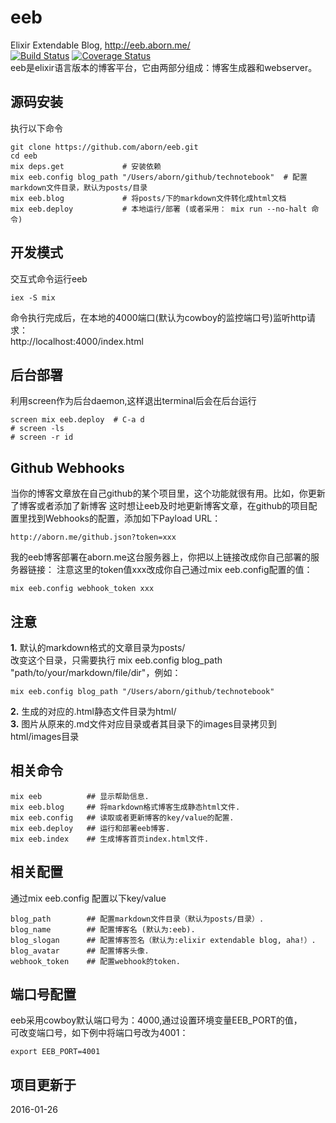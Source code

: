 # eeb
Elixir Extendable Blog, http://eeb.aborn.me/  
[![Build Status](https://travis-ci.org/aborn/eeb.svg)](https://travis-ci.org/aborn/eeb)
[![Coverage Status](https://coveralls.io/repos/aborn/eeb/badge.svg?branch=master&service=github)](https://coveralls.io/github/aborn/eeb?branch=master)   
eeb是elixir语言版本的博客平台，它由两部分组成：博客生成器和webserver。

## 源码安装
执行以下命令
```
git clone https://github.com/aborn/eeb.git
cd eeb
mix deps.get             # 安装依赖
mix eeb.config blog_path "/Users/aborn/github/technotebook"  # 配置markdown文件目录，默认为posts/目录
mix eeb.blog             # 将posts/下的markdown文件转化成html文档
mix eeb.deploy           # 本地运行/部署 (或者采用： mix run --no-halt 命令)
```

## 开发模式
交互式命令运行eeb
```
iex -S mix
```
命令执行完成后，在本地的4000端口(默认为cowboy的监控端口号)监听http请求：  
http://localhost:4000/index.html  

## 后台部署
利用screen作为后台daemon,这样退出terminal后会在后台运行  
```shell
screen mix eeb.deploy  # C-a d
# screen -ls
# screen -r id
```

## Github Webhooks
当你的博客文章放在自己github的某个项目里，这个功能就很有用。比如，你更新了博客或者添加了新博客
这时想让eeb及时地更新博客文章，在github的项目配置里找到Webhooks的配置，添加如下Payload URL：  
```
http://aborn.me/github.json?token=xxx
```
我的eeb博客部署在aborn.me这台服务器上，你把以上链接改成你自己部署的服务器链接：
注意这里的token值xxx改成你自己通过mix eeb.config配置的值：  
```
mix eeb.config webhook_token xxx
```

## 注意
**1.** 默认的markdown格式的文章目录为posts/  
改变这个目录，只需要执行 mix eeb.config blog\_path "path/to/your/markdown/file/dir"，例如：  
```
mix eeb.config blog_path "/Users/aborn/github/technotebook"
```
**2.** 生成的对应的.html静态文件目录为html/  
**3.** 图片从原来的.md文件对应目录或者其目录下的images目录拷贝到html/images目录

## 相关命令
```mix
mix eeb          ## 显示帮助信息.
mix eeb.blog     ## 将markdown格式博客生成静态html文件.
mix eeb.config   ## 读取或者更新博客的key/value的配置.
mix eeb.deploy   ## 运行和部署eeb博客.
mix eeb.index    ## 生成博客首页index.html文件.
```

## 相关配置
通过mix eeb.config 配置以下key/value
```
blog_path        ## 配置markdown文件目录（默认为posts/目录）.
blog_name        ## 配置博客名 (默认为:eeb).
blog_slogan      ## 配置博客签名（默认为:elixir extendable blog, aha!）.
blog_avatar      ## 配置博客头像.
webhook_token    ## 配置webhook的token.
```

## 端口号配置
eeb采用cowboy默认端口号为：4000,通过设置环境变量EEB_PORT的值，  
可改变端口号，如下例中将端口号改为4001：  
```shell
export EEB_PORT=4001
```

## 项目更新于
2016-01-26
